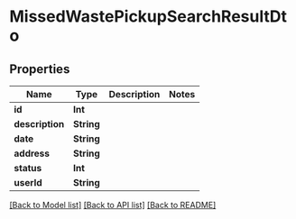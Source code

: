 # MissedWastePickupSearchResultDto

## Properties
Name | Type | Description | Notes
------------ | ------------- | ------------- | -------------
**id** | **Int** |  | 
**description** | **String** |  | 
**date** | **String** |  | 
**address** | **String** |  | 
**status** | **Int** |  | 
**userId** | **String** |  | 

[[Back to Model list]](../README.md#documentation-for-models) [[Back to API list]](../README.md#documentation-for-api-endpoints) [[Back to README]](../README.md)


